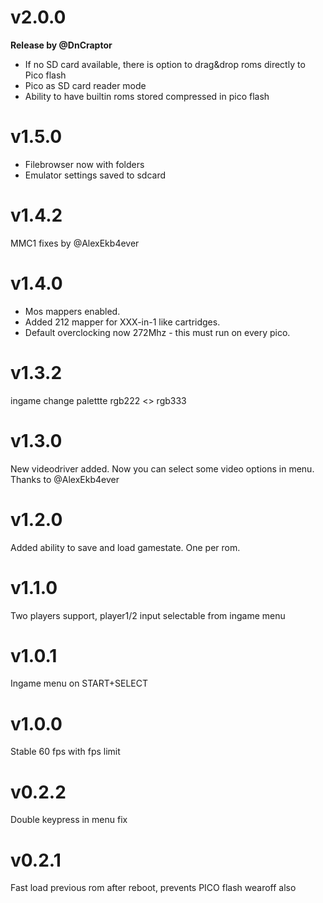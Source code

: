 # v2.0.0

**Release by @DnCraptor**
- If no SD card available, there is option to drag&drop roms directly to Pico flash  
- Pico as SD card reader mode 
- Ability to have builtin roms stored compressed in pico flash
 

# v1.5.0

- Filebrowser now with folders
- Emulator settings saved to sdcard

# v1.4.2

MMC1 fixes by @AlexEkb4ever

# v1.4.0

- Mos mappers enabled. 
- Added 212 mapper for XXX-in-1 like cartridges.
- Default overclocking now 272Mhz - this must run on every pico.

# v1.3.2

ingame change palettte rgb222 <> rgb333

# v1.3.0

New videodriver added. Now you can select some video options in menu. 
Thanks to @AlexEkb4ever

# v1.2.0

Added ability to save and load gamestate. One per rom.

# v1.1.0

Two players support, player1/2 input selectable from ingame menu

# v1.0.1

Ingame menu on START+SELECT

# v1.0.0

Stable 60 fps with fps limit

# v0.2.2

Double keypress in menu fix

# v0.2.1

Fast load previous rom after reboot, prevents PICO flash wearoff also
